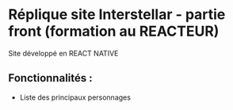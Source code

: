 # Réplique site Interstellar - partie front (formation au REACTEUR)

Site développé en REACT NATIVE

## Fonctionnalités :

* Liste des principaux personnages

